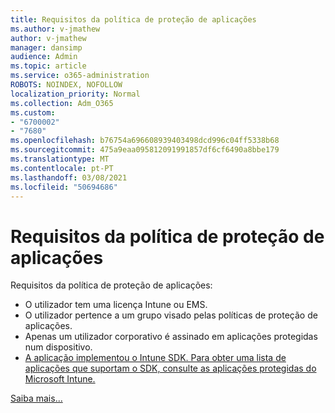 ```yaml
---
title: Requisitos da política de proteção de aplicações
ms.author: v-jmathew
author: v-jmathew
manager: dansimp
audience: Admin
ms.topic: article
ms.service: o365-administration
ROBOTS: NOINDEX, NOFOLLOW
localization_priority: Normal
ms.collection: Adm_O365
ms.custom:
- "6700002"
- "7680"
ms.openlocfilehash: b76754a696608939403498dcd996c04ff5338b68
ms.sourcegitcommit: 475a9eaa095812091991857df6cf6490a8bbe179
ms.translationtype: MT
ms.contentlocale: pt-PT
ms.lasthandoff: 03/08/2021
ms.locfileid: "50694686"
---
```

# <a name="application-protection-policy-requirements"></a>Requisitos da política de proteção de aplicações

Requisitos da política de proteção de aplicações:

- O utilizador tem uma licença Intune ou EMS.
- O utilizador pertence a um grupo visado pelas políticas de proteção de aplicações.
- Apenas um utilizador corporativo é assinado em aplicações protegidas num dispositivo.
- [A aplicação implementou o Intune SDK. Para obter uma lista de aplicações que suportam o SDK, consulte as aplicações protegidas do Microsoft Intune.](https://docs.microsoft.com/mem/intune/apps/apps-supported-intune-apps)

[Saiba mais...](https://docs.microsoft.com/mem/intune/apps/app-protection-policy)
